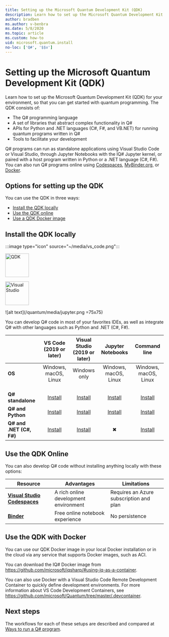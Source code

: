 ```yaml
---
title: Setting up the Microsoft Quantum Development Kit (QDK)
description: Learn how to set up the Microsoft Quantum Development Kit for different environments.
author: bradben
ms.author: v-benbra
ms.date: 5/8/2020
ms.topic: article
ms.custom: how-to
uid: microsoft.quantum.install
no-loc: ['Q#', '$$v']
---
```


# Setting up the Microsoft Quantum Development Kit (QDK)

Learn how to set up the Microsoft Quantum Development Kit (QDK) for your environment, so that you can get started with quantum programming. The QDK consists of:

- The Q# programming language
- A set of libraries that abstract complex functionality in Q#
- APIs for Python and .NET languages (C#, F#, and VB.NET) for running quantum programs written in Q#
- Tools to facilitate your development

Q# programs can run as standalone applications using Visual Studio Code or Visual Studio, through Jupyter Notebooks with the IQ# Jupyter kernel, or paired with a host program written in Python or a .NET language (C#, F#). You can also run Q# programs online using [Codespaces](https://online.visualstudio.com/), [MyBinder.org](https://mybinder.org/), or [Docker](#use-the-qdk-with-docker). 

## Options for setting up the QDK

You can use the QDK in three ways:

- [Install the QDK locally](#install-the-qdk-locally)
- [Use the QDK online](#use-the-qdk-online)
- [Use a QDK Docker image](#use-the-qdk-with-docker)

## Install the QDK locally

:::image type="icon" source="~/media/vs_code.png":::

<img src="~/media/quantum.png" alt="QDK" width="75"/>

[<img src="~/media/vs_studio.png" alt="Visual Studio" width="75"/>](xref:microsoft.quantum.install.standalone)

![alt text](/quantum/media/jupyter.png =75x75) 


You can develop Q# code in most of your favorites IDEs, as well as integrate Q# with other languages such as Python and .NET (C#, F#).

|&nbsp; | **VS Code<br>(2019 or later)**| **Visual Studio<br>(2019 or later)** | **Jupyter Notebooks**| **Command line**|
|:-----|:-----:|:-----:|:-----:|:-----:|
|**OS** |Windows, macOS, Linux |Windows only |Windows, macOS, Linux |Windows, macOS, Linux |
|<br>**Q# standalone** |<br>[Install](xref:microsoft.quantum.install.standalone) |<br> [Install](xref:microsoft.quantum.install.standalone)  |<br> [Install](xref:microsoft.quantum.install.jupyter) |<br>[Install](xref:microsoft.quantum.install.standalone)|
|**Q#  and Python** |[Install](xref:microsoft.quantum.install.python) |[Install](xref:microsoft.quantum.install.python) |[Install](xref:microsoft.quantum.install.jupyter) |[Install](xref:microsoft.quantum.install.python) |
|**Q# and .NET (C#, F#)**|[Install](xref:microsoft.quantum.install.cs) |[Install](xref:microsoft.quantum.install.cs)|&#10006; |[Install](xref:microsoft.quantum.install.cs) |

## Use the QDK Online

You can also develop Q# code without installing anything locally with these options:

|Resource|Advantages|Limitations|
|---|---|---|
|[**Visual Studio Codespaces**](xref:microsoft.quantum.install.standalone)|A rich online development environment  |Requires an Azure subscription and plan |
|[**Binder**](xref:microsoft.quantum.install.binder) | Free online notebook experience |No persistence |

## Use the QDK with Docker

You can use our QDK Docker image in your local Docker installation or in the cloud via any service that supports Docker images, such as ACI.

You can download the IQ# Docker image from https://github.com/microsoft/iqsharp/#using-iq-as-a-container. 

You can also use Docker with a Visual Studio Code Remote Development Container to quickly define development environments. For more information about VS Code Development Containers, see https://github.com/microsoft/Quantum/tree/master/.devcontainer.

## Next steps

The workflows for each of these setups are described and compared at [Ways to run a Q# program](xref:microsoft.quantum.guide.host-programs).
